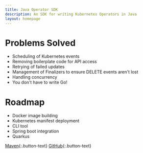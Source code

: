 ```yaml
---
title: Java Operator SDK
description: An SDK for writing Kubernetes Operators in Java
layout: homepage
---
```


# Problems Solved 

* Scheduling of Kubernetes events
* Removing boilerplate code for API access
* Retrying of failed updates
* Management of Finalizers to ensure DELETE events aren't lost
* Handling concurrency
* You don't have to write Go!

# Roadmap
* Docker image building
* Kubernetes manifest deployment
* CLI tool
* Spring boot integration
* Quarkus

[Maven](https://mvnrepository.com/artifact/com.github.containersolutions/java-operator-sdk){:.button-text}
[GitHub](https://github.com/ContainerSolutions/java-operator-sdk){:.button-text}
